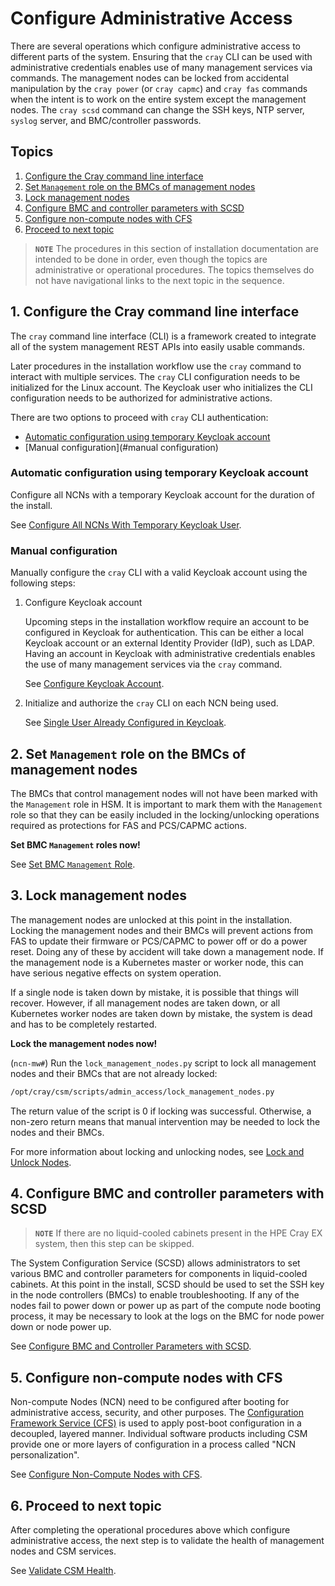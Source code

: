 # Configure Administrative Access

There are several operations which configure administrative access to different parts of the system.
Ensuring that the `cray` CLI can be used with administrative credentials enables use of many management
services via commands. The management nodes can be locked from accidental manipulation by the
`cray power` (or `cray capmc`) and `cray fas` commands when the intent is to work on the entire system
except the management nodes. The `cray scsd` command can change the SSH keys, NTP server, `syslog` server,
and BMC/controller passwords.

## Topics

1. [Configure the Cray command line interface](#1-configure-the-cray-command-line-interface)
1. [Set `Management` role on the BMCs of management nodes](#2-set-management-role-on-the-bmcs-of-management-nodes)
1. [Lock management nodes](#3-lock-management-nodes)
1. [Configure BMC and controller parameters with SCSD](#4-configure-bmc-and-controller-parameters-with-scsd)
1. [Configure non-compute nodes with CFS](#5-configure-non-compute-nodes-with-cfs)
1. [Proceed to next topic](#6-proceed-to-next-topic)

> **`NOTE`** The procedures in this section of installation documentation are intended to be done in order, even though the topics are
> administrative or operational procedures. The topics themselves do not have navigational links to the next topic in the sequence.

## 1. Configure the Cray command line interface

The `cray` command line interface (CLI) is a framework created to integrate all of the system management REST
APIs into easily usable commands.

Later procedures in the installation workflow use the `cray` command to interact with multiple services.
The `cray` CLI configuration needs to be initialized for the Linux account. The Keycloak user who initializes the
CLI configuration needs to be authorized for administrative actions.

There are two options to proceed with `cray` CLI authentication:

- [Automatic configuration using temporary Keycloak account](#automatic-configuration-using-temporary-Keycloak-account)
- [Manual configuration](#manual configuration)

### Automatic configuration using temporary Keycloak account

Configure all NCNs with a temporary Keycloak account for the duration of the install.

See [Configure All NCNs With Temporary Keycloak User](../operations/configure_cray_cli.md#configure-all-ncns-with-temporary-keycloak-user).

### Manual configuration

Manually configure the `cray` CLI with a valid Keycloak account using the following steps:

1. Configure Keycloak account

    Upcoming steps in the installation workflow require an account to be configured in Keycloak for
    authentication. This can be either a local Keycloak account or an external Identity Provider (IdP),
    such as LDAP. Having an account in Keycloak with administrative credentials enables the use of many
    management services via the `cray` command.

    See [Configure Keycloak Account](../operations/CSM_product_management/Configure_Keycloak_Account.md).

1. Initialize and authorize the `cray` CLI on each NCN being used.

    See [Single User Already Configured in Keycloak](../operations/configure_cray_cli.md#single-user-already-configured-in-keycloak).

## 2. Set `Management` role on the BMCs of management nodes

The BMCs that control management nodes will not have been marked with the `Management` role in HSM. It is important
to mark them with the `Management` role so that they can be easily included in the locking/unlocking operations required
as protections for FAS and PCS/CAPMC actions.

**Set BMC `Management` roles now!**

See [Set BMC `Management` Role](../operations/hardware_state_manager/Set_BMC_Management_Role.md).

## 3. Lock management nodes

The management nodes are unlocked at this point in the installation. Locking the management nodes and their BMCs will
prevent actions from FAS to update their firmware or PCS/CAPMC to power off or do a power reset. Doing any of these by
accident will take down a management node. If the management node is a Kubernetes master or worker node, this can have
serious negative effects on system operation.

If a single node is taken down by mistake, it is possible that things will recover. However, if all management
nodes are taken down, or all Kubernetes worker nodes are taken down by mistake, the system is dead and has to be
completely restarted.

**Lock the management nodes now!**

(`ncn-mw#`) Run the `lock_management_nodes.py` script to lock all management nodes and their BMCs that are not already locked:

```bash
/opt/cray/csm/scripts/admin_access/lock_management_nodes.py
```

The return value of the script is 0 if locking was successful. Otherwise, a non-zero return means that manual intervention may be needed to lock the nodes and their BMCs.

For more information about locking and unlocking nodes, see [Lock and Unlock Nodes](../operations/hardware_state_manager/Lock_and_Unlock_Management_Nodes.md).

## 4. Configure BMC and controller parameters with SCSD

> **`NOTE`** If there are no liquid-cooled cabinets present in the HPE Cray EX system, then this step can be skipped.

The System Configuration Service (SCSD) allows administrators to set various BMC and controller parameters for
components in liquid-cooled cabinets. At this point in the install, SCSD should be used to set the
SSH key in the node controllers (BMCs) to enable troubleshooting. If any of the nodes fail to power
down or power up as part of the compute node booting process, it may be necessary to look at the logs
on the BMC for node power down or node power up.

See [Configure BMC and Controller Parameters with SCSD](../operations/system_configuration_service/Configure_BMC_and_Controller_Parameters_with_scsd.md).

## 5. Configure non-compute nodes with CFS

Non-compute Nodes (NCN) need to be configured after booting for administrative access, security, and other
purposes. The [Configuration Framework Service (CFS)](../operations/configuration_management/Configuration_Management.md)
is used to apply post-boot configuration in a decoupled, layered manner. Individual software products including
CSM provide one or more layers of configuration in a process called "NCN personalization".

See [Configure Non-Compute Nodes with CFS](../operations/CSM_product_management/Configure_Non-Compute_Nodes_with_CFS.md).

## 6. Proceed to next topic

After completing the operational procedures above which configure administrative access, the next step is to validate the health of management nodes and CSM services.

See [Validate CSM Health](README.md#6-validate-csm-health).
